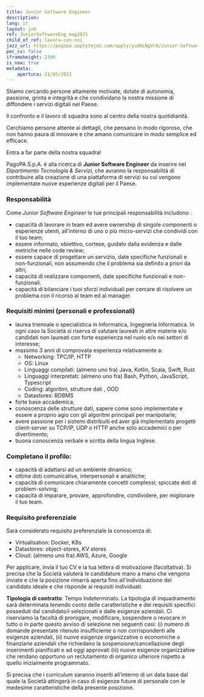 ```yaml
---
title: Junior Software Engineer
description:
lang: it
layout: job
ref: JuniorSoftwareEng_mag2021
child_of_ref: lavora-con-noi
jazz_url: https://pagopa.applytojob.com/apply/yud0LNgVr6/Junior-Software-Engineer
pec_cv: false
iframeheight: 2300
is_new: true
metadata:
    apertura: 21/05/2021
---
```

Stiamo cercando persone altamente motivate, dotate di autonomia, passione, grinta e integrità e che condividano la nostra missione di diffondere i servizi digitali nel Paese. 

Il confronto e il lavoro di squadra sono al centro della nostra quotidianità. 

Cerchiamo persone attente ai dettagli, che pensano in modo rigoroso, che non hanno paura di innovare e che amano comunicare in modo semplice ed efficace.

Entra a far parte della nostra squadra!

PagoPA S.p.A. è alla ricerca di **Junior Software Engineer** da inserire nel _Dipartimento Tecnologia & Servizi_, che avranno la responsabilità di contribuire alla creazione di una piattaforma di servizi su cui vengono implementate nuove esperienze digitali per il Paese.


### Responsabilità
Come _Junior Software Engineer_ le tue principali responsabilità includono :
- capacità di lavorare in team ed avere ownership di singole componenti o esperienze utenti, all’interno di uno o più micro-servizi che condividi con il tuo team;
- essere informato, obiettivo, cortese, guidato dalla evidenza e dalle metriche nelle code review;
- essere capace di progettare un servizio, date specifiche funzionali e non-funzionali, non assumendo che il problema sia definito a priori da altri;
- capacità di realizzare componenti, date specifiche funzionali e non-funzionali. 
- capacità di bilanciare i tuoi sforzi individuali per cercare di risolvere un problema con il ricorso al team ed al manager.



### Requisiti minimi (personali e professionali)
- laurea triennale o specialistica in Informatica, Ingegneria Informatica. In ogni caso la Società si riserva di valutare laureati in altre materie e/o candidati non laureati con forte esperienza nel ruolo e/o nei settori di interesse;  
- massimo 3 anni di comprovata esperienza relativamente a:
    - Networking: TPC/IP, HTTP
    - OS: Linux
    - Linguaggi compilati: (almeno uno fra) Java, Kotlin, Scala, Swift, Rust
    - Linguaggi interpretati: (almeno uno fra) Bash, Python, JavaScript, Typescript
    - Coding: algoritmi, strutture dati , OOD
    - Datastores: RDBMS
- forte base accademica;
- conoscenza delle strutture dati, sapere come sono implementate e essere a proprio agio con gli algoritmi principali per manipolarle; 
- avere passione per i sistemi distribuiti ed aver già implementato progetti client-server su TCP/IP, UDP o HTTP anche solo accademici o per divertimento;
- buona conoscenza verbale e scritta della lingua Inglese.


### Completano il profilo:
- capacità di adattarsi ad un ambiente dinamico;
- ottime doti comunicative, interpersonali e analitiche;
- capacità di comunicare chiaramente concetti complessi;
spiccate doti di problem-solving;
- capacità di imparare, provare, approfondire, condividere, per migliorare il tuo team.



### Requisito preferenziale
Sarà considerato requisito preferenziale la conoscenza di:
- Virtualisation: Docker, K8s
- Datastores: object-stores, KV stores
- Cloud: (almeno uno fra) AWS, Azure, Google


Per applicare, invia il tuo CV e la tua lettera di motivazione (facoltativa). Si precisa che la Società valuterà le candidature mano a mano che vengono inviate e che la posizione rimarrà aperta fino all’individuazione del candidato ideale e che risponde ai requisiti individuati.

**Tipologia di contratto**: Tempo Indeterminato. La tipologia di inquadramento sarà determinata tenendo conto delle caratteristiche e dei requisiti specifici posseduti dal candidato/i selezionati e dalle esigenze aziendali.
Ci riserviamo la facoltà di prorogare, modificare, sospendere o revocare in tutto o in parte questo avviso di selezione nei seguenti casi:  (i)  numero di domande presentate ritenuto insufficiente o non corrispondenti alle esigenze aziendali, (ii) nuove esigenze organizzative o economiche o finanziarie aziendali che richiedano la sospensione/cancellazione degli inserimenti pianificati e ad oggi approvati (iii) nuove esigenze organizzative che rendano opportuno un reclutamento di organico ulteriore rispetto a quello inizialmente programmato.

Si precisa che i curriculum saranno inseriti all’interno di un data base dal quale la Società attingerà in caso di esigenze future di personale con le medesime caratteristiche della presente posizione.



